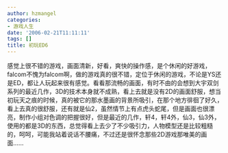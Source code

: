 ```yaml
---
author: hzmangel
categories:
- 游戏人生
date: '2006-02-21T11:11:11'
tags: []
title: 初玩ED6
---
```

感觉上很不错的游戏，画面清新，好看，爽快的操作感，是个休闲的好游戏，falcom不愧为falcom啊，做的游戏真的很不错，定位于休闲的游戏，不论是YS还是ED，都让人玩起来很有感觉。看看那流畅的画面，有时不由的会想到大宇双剑系列的最近几作，3D的技术本身就不成熟，看上去就是没有2D的画面舒服，想当初玩天之痕的时候，真的被它的那水墨画的背景所吸引，在那个地方徘徊了好久，看上去真的很舒服，还有就是仙2，虽然情节上有点虎头蛇尾，但是画面也很漂亮，制作小组对色调的把握很好，但是最近的几作，轩4，轩4外，仙3，仙3外，使用的都是3D的东西，总觉得看上去少了不少吸引力，人物模型还是比较粗糙的，呵呵，可能我站着说话不腰痛，不过还是很怀念那些2D游戏那唯美的画面......